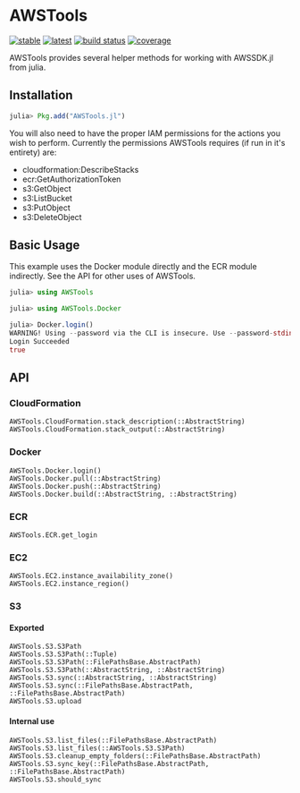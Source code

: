 # AWSTools
[![stable](https://img.shields.io/badge/docs-stable-blue.svg)](https://doc.invenia.ca/invenia/AWSTools.jl/master)
[![latest](https://img.shields.io/badge/docs-latest-blue.svg)](https://doc.invenia.ca/invenia/AWSTools.jl/master)
[![build status](https://gitlab.invenia.ca/invenia/AWSTools.jl/badges/master/build.svg)](https://gitlab.invenia.ca/invenia/AWSTools.jl/commits/master)
[![coverage](https://gitlab.invenia.ca/invenia/AWSTools.jl/badges/master/coverage.svg)](https://gitlab.invenia.ca/invenia/AWSTools.jl/commits/master)

AWSTools provides several helper methods for working with AWSSDK.jl from julia.

## Installation

```julia
julia> Pkg.add("AWSTools.jl")
```

You will also need to have the proper IAM permissions for the actions you wish to perform. 
Currently the permissions AWSTools requires (if run in it's entirety) are:
  - cloudformation:DescribeStacks
  - ecr:GetAuthorizationToken
  - s3:GetObject
  - s3:ListBucket
  - s3:PutObject
  - s3:DeleteObject

## Basic Usage

This example uses the Docker module directly and the ECR module indirectly. See the API for other uses of AWSTools.

```julia
julia> using AWSTools

julia> using AWSTools.Docker

julia> Docker.login()
WARNING! Using --password via the CLI is insecure. Use --password-stdin.
Login Succeeded
true

```

## API

### CloudFormation

```@docs
AWSTools.CloudFormation.stack_description(::AbstractString)
AWSTools.CloudFormation.stack_output(::AbstractString)
```

### Docker

```@docs
AWSTools.Docker.login()
AWSTools.Docker.pull(::AbstractString)
AWSTools.Docker.push(::AbstractString)
AWSTools.Docker.build(::AbstractString, ::AbstractString)
```

### ECR

```@docs
AWSTools.ECR.get_login
```

### EC2

```@docs
AWSTools.EC2.instance_availability_zone()
AWSTools.EC2.instance_region()
```

### S3

#### Exported

```@docs
AWSTools.S3.S3Path
AWSTools.S3.S3Path(::Tuple)
AWSTools.S3.S3Path(::FilePathsBase.AbstractPath)
AWSTools.S3.S3Path(::AbstractString, ::AbstractString)
AWSTools.S3.sync(::AbstractString, ::AbstractString)
AWSTools.S3.sync(::FilePathsBase.AbstractPath, ::FilePathsBase.AbstractPath)
AWSTools.S3.upload
```

#### Internal use 

```@docs
AWSTools.S3.list_files(::FilePathsBase.AbstractPath)
AWSTools.S3.list_files(::AWSTools.S3.S3Path)
AWSTools.S3.cleanup_empty_folders(::FilePathsBase.AbstractPath)
AWSTools.S3.sync_key(::FilePathsBase.AbstractPath, ::FilePathsBase.AbstractPath)
AWSTools.S3.should_sync
```

